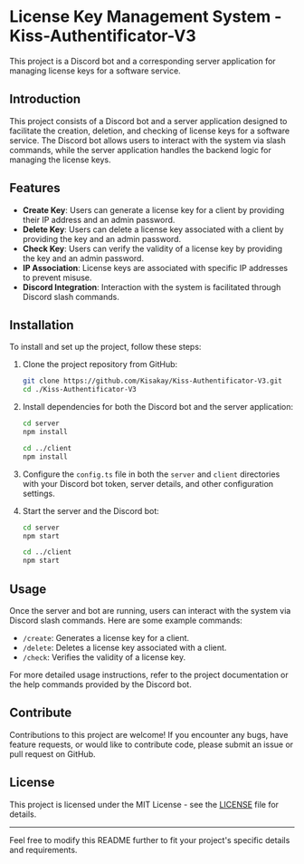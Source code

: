 # License Key Management System - Kiss-Authentificator-V3

This project is a Discord bot and a corresponding server application for managing license keys for a software service.

## Introduction

This project consists of a Discord bot and a server application designed to facilitate the creation, deletion, and checking of license keys for a software service. The Discord bot allows users to interact with the system via slash commands, while the server application handles the backend logic for managing the license keys.

## Features

- **Create Key**: Users can generate a license key for a client by providing their IP address and an admin password.
- **Delete Key**: Users can delete a license key associated with a client by providing the key and an admin password.
- **Check Key**: Users can verify the validity of a license key by providing the key and an admin password.
- **IP Association**: License keys are associated with specific IP addresses to prevent misuse.
- **Discord Integration**: Interaction with the system is facilitated through Discord slash commands.

## Installation

To install and set up the project, follow these steps:

1. Clone the project repository from GitHub:

    ```bash
    git clone https://github.com/Kisakay/Kiss-Authentificator-V3.git
    cd ./Kiss-Authentificator-V3
    ```

2. Install dependencies for both the Discord bot and the server application:

    ```bash
    cd server
    npm install

    cd ../client
    npm install
    ```

3. Configure the `config.ts` file in both the `server` and `client` directories with your Discord bot token, server details, and other configuration settings.

4. Start the server and the Discord bot:

    ```bash
    cd server
    npm start

    cd ../client
    npm start
    ```

## Usage

Once the server and bot are running, users can interact with the system via Discord slash commands. Here are some example commands:

- `/create`: Generates a license key for a client.
- `/delete`: Deletes a license key associated with a client.
- `/check`: Verifies the validity of a license key.

For more detailed usage instructions, refer to the project documentation or the help commands provided by the Discord bot.

## Contribute

Contributions to this project are welcome! If you encounter any bugs, have feature requests, or would like to contribute code, please submit an issue or pull request on GitHub.

## License

This project is licensed under the MIT License - see the [LICENSE](./LICENSE) file for details.

---

Feel free to modify this README further to fit your project's specific details and requirements.
